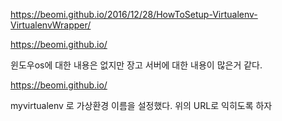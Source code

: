 <https://beomi.github.io/2016/12/28/HowToSetup-Virtualenv-VirtualenvWrapper/>

<https://beomi.github.io/>

윈도우os에 대한 내용은 없지만 장고 서버에 대한 내용이 많은거 같다.

<https://beomi.github.io/>

myvirtualenv 로 가상환경 이름을 설정했다.
위의 URL로 익히도록 하자
